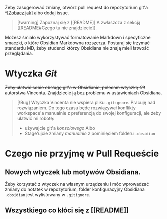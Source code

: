 Żeby zasugerować zmiany, otwórz pull request do repozytorium git'a ^[[Zobacz jak](https://github.com/github/docs/blob/main/.github/CONTRIBUTING.md)] albo dodaj issue.

>[!warning] Zapoznaj się z [[README]]
>A zwłaszcza z sekcją [[README#Czego tu nie znajdziecie]].

Możesz śmiało wykorzystywać formatowanie Markdown i specyficzne smaczki, o które Obsidian Markdowna rozszerza. Postaraj się trzymać standardu MD, żeby studenci którzy Obsidiana nie znają mieli łatwość przeglądania.

# Wtyczka *Git*
~~Żeby ułatwić sobie obsługę git'a w Obsidianie, polecam wtyczkę *Git* autorstwa Vincenta. Znajdziecie ją bez problemu w ustawieniach Obsidiana.~~
>[!Bug]
>Wtyczka Vincenta nie wspiera pliku `.gitignore`. Pracuję nad rozwiązaniem. Do tego czasu będę rozwiązywał konflikty workspace'a manualnie z preferencją do swojej konfiguracji, ale żeby ułatwić mi robotę:
>- używajcie git'a *konsolowego*
>Albo
>- Stage'ujcie zmiany *manualnie* z pominięciem folderu `.obsidian`

# Czego nie przyjmę w Pull Requeście
## Nowych wtyczek lub motywów Obsidiana.
Żeby korzystać z wtyczek na własnym urządzeniu i móc wprowadzać zmiany do notatek w repozytorium, folder konfiguracyjny Obsidiana `.obsidian` jest wylistowany w `.gitignore`.
## Wszystkiego co kłóci się z [[README]]